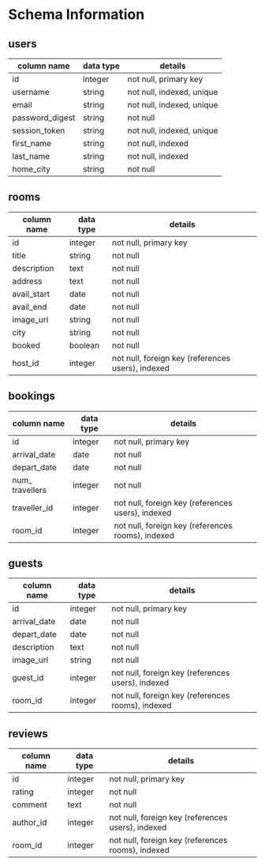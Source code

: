 # Schema Information

## users
column name     | data type | details
----------------|-----------|-----------------------
id              | integer   | not null, primary key
username        | string    | not null, indexed, unique
email           | string    | not null, indexed, unique
password_digest | string    | not null
session_token   | string    | not null, indexed, unique
first_name      | string    | not null, indexed
last_name       | string    | not null, indexed
home_city       | string    | not null

## rooms
column name | data type | details
------------|-----------|-----------------------
id          | integer   | not null, primary key
title       | string    | not null
description | text      | not null
address     | text      | not null
avail_start | date   	| not null
avail_end   | date      | not null
image_url   | string    | not null
city        | string    | not null
booked      | boolean   | not null
host_id     | integer   | not null, foreign key (references users), indexed

## bookings
column name     | data type | details
----------------|-----------|-----------------------
id              | integer   | not null, primary key
arrival_date    | date      | not null
depart_date     | date      | not null
num_ travellers | integer   | not null
traveller_id    | integer   | not null, foreign key (references users), indexed
room_id         | integer   | not null, foreign key (references rooms), indexed
 
## guests
column name | data type | details
------------|-----------|-----------------------
id          | integer   | not null, primary key
arrival_date| date      | not null
depart_date | date      | not null
description | text      | not null
image_url   | string    | not null
guest_id    | integer   | not null, foreign key (references users), indexed
room_id     | integer   | not null, foreign key (references rooms), indexed

## reviews
column name | data type | details
------------|-----------|-----------------------
id          | integer   | not null, primary key
rating      | integer   | not null
comment     | text      | not null
author_id   | integer   | not null, foreign key (references users), indexed
room_id     | integer   | not null, foreign key (references rooms), indexed


